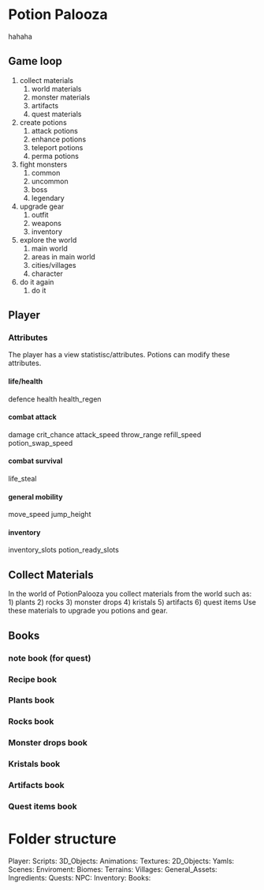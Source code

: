 
# Potion Palooza

hahaha

## Game loop

1) collect materials
    1. world materials
    2. monster materials
    3. artifacts
    4. quest materials
2) create potions
    1. attack potions
    2. enhance potions
    3. teleport potions
    4. perma potions
3) fight monsters
    1. common
    2. uncommon
    3. boss
    4. legendary
4) upgrade gear
    1. outfit
    2. weapons
    3. inventory
5) explore the world
    1. main world
    2. areas in main world
    3. cities/villages
    4. character
6) do it again
    1. do it

## Player

### Attributes

The player has a view statistisc/attributes. Potions can modify these attributes.

#### life/health

defence
health
health_regen

#### combat attack

damage
crit_chance
attack_speed
throw_range
refill_speed
potion_swap_speed

#### combat survival

life_steal

#### general mobility

move_speed
jump_height

#### inventory

inventory_slots
potion_ready_slots

## Collect Materials

In the world of PotionPalooza you collect materials from the world such as:
    1) plants
    2) rocks
    3) monster drops
    4) kristals
    5) artifacts
    6) quest items
Use these materials to upgrade you potions and gear.

## Books

### note book (for quest)

### Recipe book

### Plants book

### Rocks book

### Monster drops book

### Kristals book

### Artifacts book

### Quest items book

# Folder structure
Player:
    Scripts:
    3D_Objects:
        Animations:
        Textures:
    2D_Objects:
    Yamls:
    Scenes:
Enviroment:
    Biomes:
        Terrains:
        Villages:
        General_Assets:
Ingredients:
Quests:
NPC:
Inventory:
    Books:
